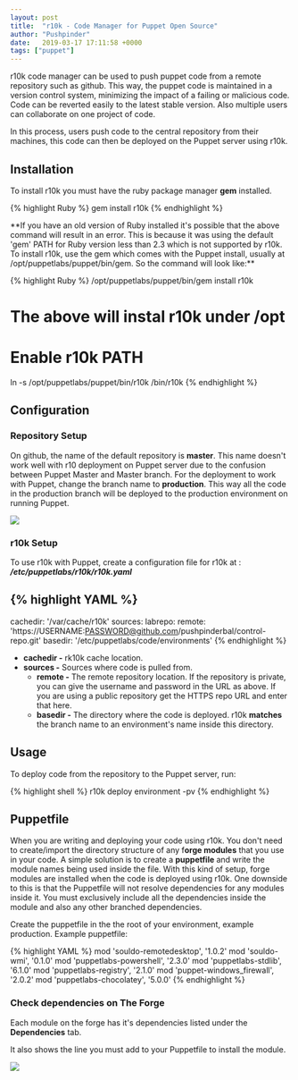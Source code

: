 ```yaml
---
layout: post
title:  "r10k - Code Manager for Puppet Open Source"
author: "Pushpinder"
date:   2019-03-17 17:11:58 +0000
tags: ["puppet"]
---
```


r10k code manager can be used to push puppet code from a remote repository such as github. This way, the puppet code is maintained in a version control system, minimizing the impact of a failing or malicious code. Code can be reverted easily to the latest stable version. Also multiple users can collaborate on one project of code.

In this process, users push code to the central repository from their machines, this code can then be deployed on the Puppet server using r10k.

## Installation

To install r10k you must have the ruby package manager **gem** installed.

{% highlight Ruby %}
gem install r10k
{% endhighlight %}

<p class="callout danger">**If you have an old version of Ruby installed it's possible that the above command will result in an error. This is because it was using the default 'gem' PATH for Ruby version less than 2.3 which is not supported by r10k. To install r10k, use the gem which comes with the Puppet install, usually at /opt/puppetlabs/puppet/bin/gem. So the command will look like:**</p>

{% highlight Ruby %}
/opt/puppetlabs/puppet/bin/gem install r10k

# The above will instal r10k under /opt
# Enable r10k PATH
ln -s /opt/puppetlabs/puppet/bin/r10k /bin/r10k
{% endhighlight %}

## Configuration

### Repository Setup

On github, the name of the default repository is **master**. This name doesn't work well with r10 deployment on Puppet server due to the confusion between Puppet Master and Master branch. For the deployment to work with Puppet, change the branch name to **production**. This way all the code in the production branch will be deployed to the production environment on running Puppet.

![](https://s1ngh.ca/images/image-1572043521735.png)

### r10k Setup

To use r10k with Puppet, create a configuration file for r10k at : ***/etc/puppetlabs/r10k/r10k.yaml***

{% highlight YAML %}
---
cachedir: '/var/cache/r10k'
sources:
  labrepo:
    remote: 'https://USERNAME:PASSWORD@github.com/pushpinderbal/control-repo.git'
    basedir: '/etc/puppetlabs/code/environments'
{% endhighlight %}

- **cachedir -** rk10k cache location.
- **sources -** Sources where code is pulled from. 
    - **remote -** The remote repository location. If the repository is private, you can give the username and password in the URL as above. If you are using a public repository get the HTTPS repo URL and enter that here.
    - **basedir -** The directory where the code is deployed. r10k **matches** the branch name to an environment's name inside this directory.

## Usage

To deploy code from the repository to the Puppet server, run:

{% highlight shell %}
r10k deploy environment -pv
{% endhighlight %}

## Puppetfile

When you are writing and deploying your code using r10k. You don't need to create/import the directory structure of any f**orge modules** that you use in your code. A simple solution is to create a **puppetfile** and write the module names being used inside the file. With this kind of setup, forge modules are installed when the code is deployed using r10k. One downside to this is that the Puppetfile will not resolve dependencies for any modules inside it. You must exclusively include all the dependencies inside the module and also any other branched dependencies.

 Create the puppetfile in the the root of your environment, example production. Example puppetfile:

{% highlight YAML %}
mod 'souldo-remotedesktop', '1.0.2'
mod 'souldo-wmi', '0.1.0'
mod 'puppetlabs-powershell', '2.3.0'
mod 'puppetlabs-stdlib', '6.1.0'
mod 'puppetlabs-registry', '2.1.0'
mod 'puppet-windows_firewall', '2.0.2'
mod 'puppetlabs-chocolatey', '5.0.0'
{% endhighlight %}

### Check dependencies on The Forge

Each module on the forge has it's dependencies listed under the **Dependencies** tab.

It also shows the line you must add to your Puppetfile to install the module.

![](https://s1ngh.ca/images/image-1572044163834.png)